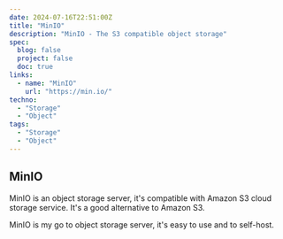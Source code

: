 ```yaml
---
date: 2024-07-16T22:51:00Z
title: "MinIO"
description: "MinIO - The S3 compatible object storage"
spec:
  blog: false
  project: false
  doc: true
links:
  - name: "MinIO"
    url: "https://min.io/"
techno:
  - "Storage"
  - "Object"
tags:
  - "Storage"
  - "Object"
---
```


## MinIO

MinIO is an object storage server, it's compatible with Amazon S3 cloud storage service. It's a good alternative to Amazon S3.

MinIO is my go to object storage server, it's easy to use and to self-host.
